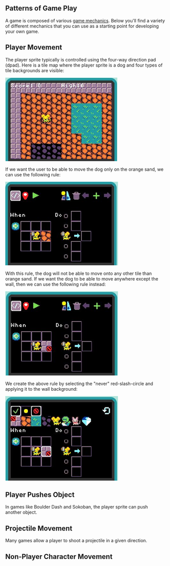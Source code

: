 ## Patterns of Game Play

A game is composed of various [game mechanics](mechanics). Below you'll find
a variety of different mechanics that you can use as a starting point for 
developing your own game.

## Player Movement

The player sprite typically is controlled using the four-way direction pad (dpad).
Here is a tile map where the player sprite is a dog and four types of tile
backgrounds are visible:

![tile map with dog](pics/dogMap.JPG)

If we want the user to be able to move the dog only on the orange sand, we can use the following rule:

![orange sand](pics/dogMove.JPG)

With this rule, the dog will not be able to move onto any other tile than orange sand.  If we want the dog to be able to move anywhere except the wall, then we can use the following rule instead:

![no wall](pics/dogMoveNoWall.JPG)

We create the above rule by selecting the "never" red-slash-circle and applying it to the wall background:

![no wall selector](pics/dogMoveNoWallAttr.JPG)


## Player Pushes Object

In games like Boulder Dash and Sokoban, the player sprite can push another object.

## Projectile Movement

Many games allow a player to shoot a projectile in a given direction.

## Non-Player Character Movement



